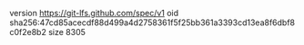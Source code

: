 version https://git-lfs.github.com/spec/v1
oid sha256:47cd85acecdf88d499a4d2758361f5f25bb361a3393cd13ea8f6dbf8c0f2e8b2
size 8305
